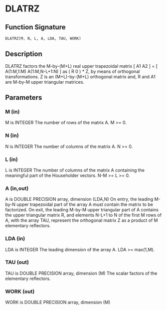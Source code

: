 # DLATRZ

## Function Signature

```fortran
DLATRZ(M, N, L, A, LDA, TAU, WORK)
```

## Description


 DLATRZ factors the M-by-(M+L) real upper trapezoidal matrix
 [ A1 A2 ] = [ A(1:M,1:M) A(1:M,N-L+1:N) ] as ( R  0 ) * Z, by means
 of orthogonal transformations.  Z is an (M+L)-by-(M+L) orthogonal
 matrix and, R and A1 are M-by-M upper triangular matrices.

## Parameters

### M (in)

M is INTEGER The number of rows of the matrix A. M >= 0.

### N (in)

N is INTEGER The number of columns of the matrix A. N >= 0.

### L (in)

L is INTEGER The number of columns of the matrix A containing the meaningful part of the Householder vectors. N-M >= L >= 0.

### A (in,out)

A is DOUBLE PRECISION array, dimension (LDA,N) On entry, the leading M-by-N upper trapezoidal part of the array A must contain the matrix to be factorized. On exit, the leading M-by-M upper triangular part of A contains the upper triangular matrix R, and elements N-L+1 to N of the first M rows of A, with the array TAU, represent the orthogonal matrix Z as a product of M elementary reflectors.

### LDA (in)

LDA is INTEGER The leading dimension of the array A. LDA >= max(1,M).

### TAU (out)

TAU is DOUBLE PRECISION array, dimension (M) The scalar factors of the elementary reflectors.

### WORK (out)

WORK is DOUBLE PRECISION array, dimension (M)

